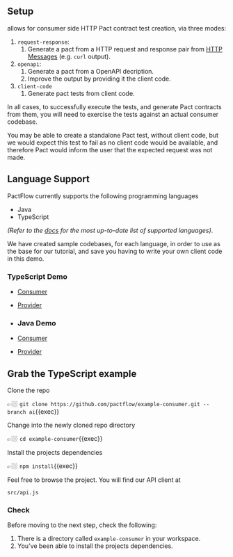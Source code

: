 ## Setup

 allows for consumer side HTTP Pact contract test creation, via three modes:

1. `request-response`:
   1. Generate a pact from a HTTP request and response pair from [HTTP Messages](https://developer.mozilla.org/en-US/docs/Web/HTTP/Messages) (e.g. `curl` output).
2. `openapi`:
   1. Generate a pact from a OpenAPI decription.
   2. Improve the output by providing it the client code.
3. `client-code`
   1. Generate pact tests from client code.

In all cases, to successfully execute the tests, and generate Pact contracts from them, you will need to exercise the tests against an actual consumer codebase.

You may be able to create a standalone Pact test, without client code, but we would expect this test to fail as no client code would be available, and therefore Pact would inform the user that the expected request was not made.

## Language Support

PactFlow currently supports the following programming languages

- Java
- TypeScript

*(Refer to the [docs](https://docs.pactflow.io/docs/ai) for the most up-to-date list of supported languages)*.

We have created sample codebases, for each language, in order to use as the base for our tutorial, and save you having
to write your own client code in this demo.

### TypeScript Demo

- [Consumer](https://github.com/pactflow/example-consumer)
- [Provider](https://github.com/pactflow/example-provider)

- ### Java Demo

- [Consumer](https://github.com/pactflow/example-consumer-java-junit)
- [Provider](https://github.com/pactflow/example-provider-springboot)


## Grab the TypeScript example

Clone the repo

👉🏼 `git clone https://github.com/pactflow/example-consumer.git --branch ai`{{exec}}

Change into the newly cloned repo directory

👉🏼 `cd example-consumer`{{exec}}

Install the projects dependencies

👉🏼 `npm install`{{exec}}

Feel free to browse the project. You will find our API client at

`src/api.js`

### Check

Before moving to the next step, check the following:

1. There is a directory called `example-consumer` in your workspace.
2. You've been able to install the projects dependencies.

